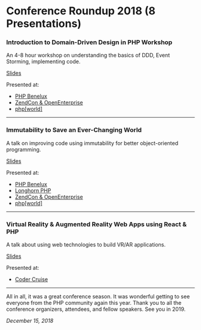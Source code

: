 # Conference Roundup 2018 (8 Presentations)

### Introduction to Domain-Driven Design in PHP Workshop
An 4-8 hour workshop on understanding the basics of DDD, Event Storming, implementing code.

[Slides](https://speakerdeck.com/cassell/introduction-to-domain-driven-design-in-php-zendcon-and-openenterprise-2018)

Presented at:

* [PHP Benelux](https://conference.phpbenelux.eu/2018/sessions/domain-driven-design-in-php/)
* [ZendCon & OpenEnterprise](https://www.zendcon.com/tutorials/introduction-to-domain-driven-design-in-php)
* [php\[world\]](https://world.phparch.com/sessions/domain-driven-design-in-php-workshop/)

---

### Immutability to Save an Ever-Changing World
A talk on improving code using immutability for better object-oriented programming. 

[Slides](https://speakerdeck.com/cassell/immutability-to-save-an-ever-changing-world)

Presented at:

* [PHP Benelux](https://conference.phpbenelux.eu/2018/sessions/immutability-to-save-an-ever-changing-world/)
* [Longhorn PHP](https://2018.longhornphp.com/sessions/#immutability-to-save-an-ever-changing-world)
* [ZendCon & OpenEnterprise](https://www.zendcon.com/sessions/immutability-to-save-an-ever-changing-world/)
* [php\[world\]](https://world.phparch.com/sessions/immutability-to-save-an-ever-changing-world/)


---
	
### Virtual Reality & Augmented Reality Web Apps using React & PHP
A talk about using web technologies to build VR/AR applications.

[Slides](https://speakerdeck.com/cassell/virtual-reality-and-augmented-reality-web-apps)

Presented at:

* [Coder Cruise](https://www.codercruise.com/sessions/virtual-reality-and-augmented-reality-web-apps/)

---

All in all, it was a great conference season. It was wonderful getting to see everyone from the PHP community again this year. Thank you to all the conference organizers, attendees, and fellow speakers. See you in 2019.



*December 15, 2018*